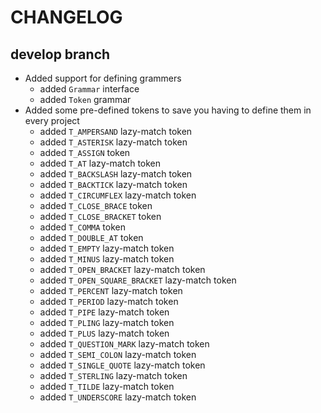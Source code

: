 # CHANGELOG

## develop branch

* Added support for defining grammers
  - added `Grammar` interface
  - added `Token` grammar
* Added some pre-defined tokens to save you having to define them in every project
  - added `T_AMPERSAND` lazy-match token
  - added `T_ASTERISK` lazy-match token
  - added `T_ASSIGN` token
  - added `T_AT` lazy-match token
  - added `T_BACKSLASH` lazy-match token
  - added `T_BACKTICK` lazy-match token
  - added `T_CIRCUMFLEX` lazy-match token
  - added `T_CLOSE_BRACE` token
  - added `T_CLOSE_BRACKET` token
  - added `T_COMMA` token
  - added `T_DOUBLE_AT` token
  - added `T_EMPTY` lazy-match token
  - added `T_MINUS` lazy-match token
  - added `T_OPEN_BRACKET` lazy-match token
  - added `T_OPEN_SQUARE_BRACKET` lazy-match token
  - added `T_PERCENT` lazy-match token
  - added `T_PERIOD` lazy-match token
  - added `T_PIPE` lazy-match token
  - added `T_PLING` lazy-match token
  - added `T_PLUS` lazy-match token
  - added `T_QUESTION_MARK` lazy-match token
  - added `T_SEMI_COLON` lazy-match token
  - added `T_SINGLE_QUOTE` lazy-match token
  - added `T_STERLING` lazy-match token
  - added `T_TILDE` lazy-match token
  - added `T_UNDERSCORE` lazy-match token
